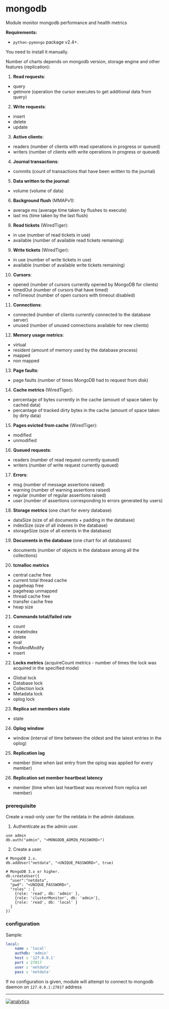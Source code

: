 # mongodb

Module monitor mongodb performance and health metrics

**Requirements:**

-   `python-pymongo` package v2.4+.

You need to install it manually.

Number of charts depends on mongodb version, storage engine and other features (replication):

1.  **Read requests**:

-   query
-   getmore (operation the cursor executes to get additional data from query)

2.  **Write requests**:

-   insert
-   delete
-   update

3.  **Active clients**:

-   readers (number of clients with read operations in progress or queued)
-   writers (number of clients with write operations in progress or queued)

4.  **Journal transactions**:

-   commits (count of transactions that have been written to the journal)

5.  **Data written to the journal**:

-   volume (volume of data)

6.  **Background flush** (MMAPv1):

-   average ms (average time taken by flushes to execute)
-   last ms (time taken by the last flush)

8.  **Read tickets** (WiredTiger):

-   in use (number of read tickets in use)
-   available (number of available read tickets remaining)

9.  **Write tickets** (WiredTiger):

-   in use (number of write tickets in use)
-   available (number of available write tickets remaining)

10. **Cursors**:

-   opened (number of cursors currently opened by MongoDB for clients)
-   timedOut (number of cursors that have timed)
-   noTimeout (number of open cursors with timeout disabled)

11. **Connections**:

-   connected (number of clients currently connected to the database server)
-   unused (number of unused connections available for new clients)

12. **Memory usage metrics**:

-   virtual
-   resident (amount of memory used by the database process)
-   mapped
-   non mapped

13. **Page faults**:

-   page faults (number of times MongoDB had to request from disk)

14. **Cache metrics** (WiredTiger):

-   percentage of bytes currently in the cache (amount of space taken by cached data)
-   percantage of tracked dirty bytes in the cache (amount of space taken by dirty data)

15. **Pages evicted from cache** (WiredTiger):

-   modified
-   unmodified

16. **Queued requests**:

-   readers (number of read request currently queued)
-   writers (number of write request currently queued)

17. **Errors**:

-   msg (number of message assertions raised)
-   warning (number of warning assertions raised)
-   regular (number of regular assertions raised)
-   user (number of assertions corresponding to errors generated by users)

18. **Storage metrics** (one chart for every database)

-   dataSize (size of all documents + padding in the database)
-   indexSize (size of all indexes in the database)
-   storageSize (size of all extents in the database)

19. **Documents in the database** (one chart for all databases)

-   documents (number of objects in the database among all the collections)

20. **tcmalloc metrics**

-   central cache free
-   current total thread cache
-   pageheap free
-   pageheap unmapped
-   thread cache free
-   transfer cache free
-   heap size

21. **Commands total/failed rate**

-   count
-   createIndex
-   delete
-   eval
-   findAndModify
-   insert

22. **Locks metrics** (acquireCount metrics - number of times the lock was acquired in the specified mode)

-   Global lock
-   Database lock
-   Collection lock
-   Metadata lock
-   oplog lock

23. **Replica set members state**

-   state

24. **Oplog window**

-   window (interval of time between the oldest and the latest entries in the oplog)

25. **Replication lag**

-   member (time when last entry from the oplog was applied for every member)

26. **Replication set member heartbeat latency**

-   member (time when last heartbeat was received from replica set member)

### prerequisite

Create a read-only user for the netdata in the admin database.

1.  Authenticate as the admin user.

```
use admin
db.auth("admin", "<MONGODB_ADMIN_PASSWORD>")
```

2.  Create a user.

```
# MongoDB 2.x.
db.addUser("netdata", "<UNIQUE_PASSWORD>", true)

# MongoDB 3.x or higher.
db.createUser({
  "user":"netdata",
  "pwd": "<UNIQUE_PASSWORD>",
  "roles" : [
    {role: 'read', db: 'admin' },
    {role: 'clusterMonitor', db: 'admin'},
    {role: 'read', db: 'local' }
  ]
})
```

### configuration

Sample:

```yaml
local:
    name : 'local'
    authdb: 'admin'
    host : '127.0.0.1'
    port : 27017
    user : 'netdata'
    pass : 'netdata'
```

If no configuration is given, module will attempt to connect to mongodb daemon on `127.0.0.1:27017` address

- - -

[![analytics](https://www.google-analytics.com/collect?v=1&aip=1&t=pageview&_s=1&ds=github&dr=https%3A%2F%2Fgithub.com%2Fnetdata%2Fnetdata&dl=https%3A%2F%2Fmy-netdata.io%2Fgithub%2Fcollectors%2Fpython.d.plugin%2Fmongodb%2FREADME&_u=MAC~&cid=5792dfd7-8dc4-476b-af31-da2fdb9f93d2&tid=UA-64295674-3)](<>)
